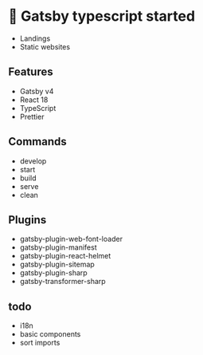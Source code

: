 # 🐣 Gatsby typescript started

- Landings
- Static websites

## Features

- Gatsby v4
- React 18
- TypeScript
- Prettier

## Commands

- develop
- start 
- build 
- serve 
- clean

## Plugins

- gatsby-plugin-web-font-loader
- gatsby-plugin-manifest
- gatsby-plugin-react-helmet
- gatsby-plugin-sitemap
- gatsby-plugin-sharp
- gatsby-transformer-sharp

## todo

- i18n
- basic components
- sort imports